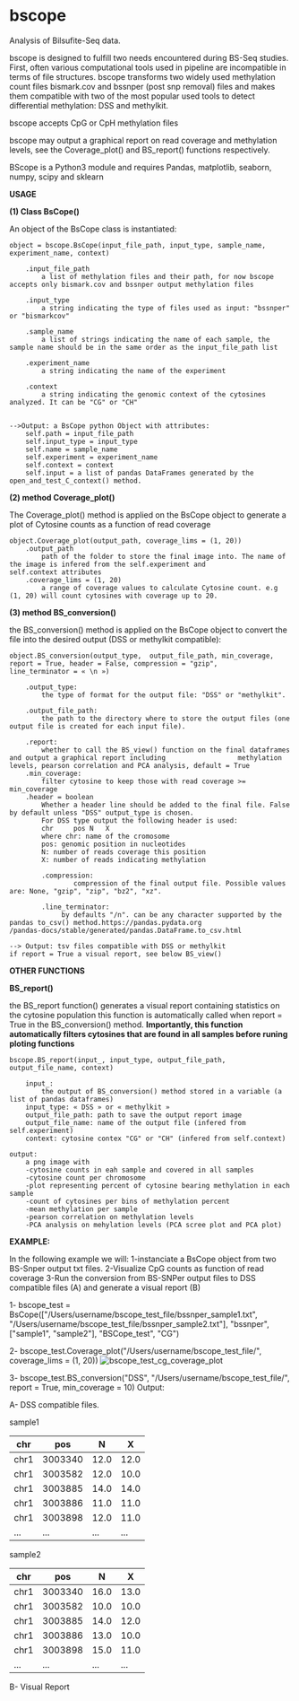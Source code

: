 # bscope
Analysis of Bilsufite-Seq data.


bscope is designed to fulfill two needs encountered during BS-Seq studies. 
First, often various computational tools used in pipeline are incompatible in terms of file structures. bscope transforms two widely used methylation count files bismark.cov and bssnper (post snp removal) files and makes them compatible with two of the most popular used tools to detect differential methylation: DSS and methylkit.

bscope accepts CpG or CpH methylation files

bscope may output a graphical report on read coverage and methylation levels, see the Coverage_plot() and BS_report() functions respectively.

BScope is a Python3 module and requires Pandas, matplotlib, seaborn, numpy, scipy and sklearn



**USAGE**

**(1) Class BsCope()**

An object of the BsCope class is instantiated:

	object = bscope.BsCope(input_file_path, input_type, sample_name, experiment_name, context)

		.input_file_path
			a list of methylation files and their path, for now bscope accepts only bismark.cov and bssnper output methylation files

		.input_type
			a string indicating the type of files used as input: "bssnper" or "bismarkcov"

		.sample_name
			a list of strings indicating the name of each sample, the sample name should be in the same order as the input_file_path list

		.experiment_name
			a string indicating the name of the experiment

		.context
			a string indicating the genomic context of the cytosines analyzed. It can be "CG" or "CH"


	-->Output: a BsCope python Object with attributes:
		self.path = input_file_path
		self.input_type = input_type
		self.name = sample_name
		self.experiment = experiment_name
		self.context = context
		self.input = a list of pandas DataFrames generated by the open_and_test_C_context() method.



**(2) method Coverage_plot()**

The Coverage_plot() method is applied on the BsCope object to generate a plot of Cytosine counts as a function of read coverage

	object.Coverage_plot(output_path, coverage_lims = (1, 20))
		.output_path
			path of the folder to store the final image into. The name of the image is infered from the self.experiment and 				self.context attributes
		.coverage_lims = (1, 20)
			a range of coverage values to calculate Cytosine count. e.g (1, 20) will count cytosines with coverage up to 20.


**(3) method BS_conversion()**

the BS_conversion() method is applied on the BsCope object to convert the file into the desired output (DSS or methylkit compatible):
	
	object.BS_conversion(output_type,  output_file_path, min_coverage, report = True, header = False, compression = "gzip", 		line_terminator = « \n »)

		.output_type:
			the type of format for the output file: "DSS" or "methylkit".

		.output_file_path:
			the path to the directory where to store the output files (one output file is created for each input file).

		.report:
			whether to call the BS_view() function on the final dataframes and output a graphical report including 					methylation levels, pearson correlation and PCA analysis, default = True
		.min_coverage:
			filter cytosine to keep those with read coverage >= min_coverage
		.header = boolean
			Whether a header line should be added to the final file. False by default unless "DSS" output_type is chosen.
			For DSS type output the following header is used:
			chr 	pos	N	X
			where chr: name of the cromosome
			pos: genomic position in nucleotides
			N: number of reads coverage this position
			X: number of reads indicating methylation

        	.compression:
            		compression of the final output file. Possible values are: None, "gzip", "zip", "bz2", "xz".

        	.line_terminator:
           		 by defaults "/n". can be any character supported by the pandas to_csv() method.https://pandas.pydata.org				/pandas-docs/stable/generated/pandas.DataFrame.to_csv.html

	--> Output: tsv files compatible with DSS or methylkit
	if report = True a visual report, see below BS_view()



**OTHER FUNCTIONS**

**BS_report()**

the BS_report function() generates a visual report containing statistics on the cytosine population
this function is automatically called when report = True in the BS_conversion() method.
**Importantly, this function automatically filters cytosines that are found in all samples before runing ploting functions**

	bscope.BS_report(input_, input_type, output_file_path, output_file_name, context)
		
		input_:
			the output of BS_conversion() method stored in a variable (a list of pandas dataframes)
		input_type: « DSS » or « methylkit »
		output_file_path: path to save the output report image
		output_file_name: name of the output file (infered from self.experiment)
		context: cytosine contex "CG" or "CH" (infered from self.context)

	output:
		a png image with 
		-cytosine counts in eah sample and covered in all samples
		-cytosine count per chromosome
		-plot representing percent of cytosine bearing methylation in each sample
		-count of cytosines per bins of methylation percent
		-mean methylation per sample
		-pearson correlation on methylation levels
		-PCA analysis on mehylation levels (PCA scree plot and PCA plot)


**EXAMPLE:**

In the following example we will:
1-instanciate a BsCope object from two BS-Snper output txt files.
2-Visualize CpG counts as function of read coverage
3-Run the conversion from BS-SNPer output files to DSS compatible files (A) and generate a visual report (B)

1- bscope_test = BsCope(["/Users/username/bscope_test_file/bssnper_sample1.txt", "/Users/username/bscope_test_file/bssnper_sample2.txt"], "bssnper", ["sample1", "sample2"], "BSCope_test", "CG")

2- bscope_test.Coverage_plot("/Users/username/bscope_test_file/", coverage_lims = (1, 20))
![bscope_test_cg_coverage_plot](https://user-images.githubusercontent.com/36674021/47658906-38289480-db6a-11e8-9105-badf572c87aa.png)

3- bscope_test.BS_conversion("DSS", "/Users/username/bscope_test_file/", report = True, min_coverage = 10)
Output:

A- DSS compatible files.

sample1

chr | pos | N | X			
--- | --- | - | -			
chr1|3003340|12.0|12.0
chr1|3003582|12.0|10.0
chr1|3003885|14.0|14.0
chr1|3003886|11.0|11.0
chr1|3003898|12.0|11.0
...|...|...|...|			

sample2

chr | pos | N | X
--- | --- | - | -
chr1|3003340|16.0|13.0
chr1|3003582|10.0|10.0
chr1|3003885|14.0|12.0
chr1|3003886|13.0|10.0
chr1|3003898|15.0|11.0
...|...|...|...|

B- Visual Report

